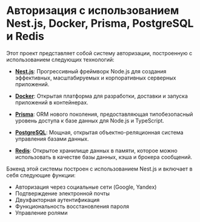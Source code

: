 # Авторизация с использованием Nest.js, Docker, Prisma, PostgreSQL и Redis

Этот проект представляет собой систему авторизации, построенную с использованием следующих технологий:

-   **[Nest.js](https://nestjs.com/)**: Прогрессивный фреймворк Node.js для создания эффективных, масштабируемых и корпоративных серверных приложений.

-   **[Docker](https://www.docker.com/)**: Открытая платформа для разработки, доставки и запуска приложений в контейнерах.

-   **[Prisma](https://www.prisma.io/)**: ORM нового поколения, предоставляющая типобезопасный уровень доступа к базе данных для Node.js и TypeScript.

-   **[PostgreSQL](https://www.postgresql.org/)**: Мощная, открытая объектно-реляционная система управления базами данных.

-   **[Redis](https://redis.io/)**: Открытое хранилище данных в памяти, которое можно использовать в качестве базы данных, кэша и брокера сообщений.

Бэкенд этой системы построен с использованием Nest.js и включает в себя следующие функции:

-   Авторизация через социальные сети (Google, Yandex)
-   Подтверждение электронной почты
-   Двухфакторная аутентификация
-   Функциональность восстановления пароля
-   Управление ролями